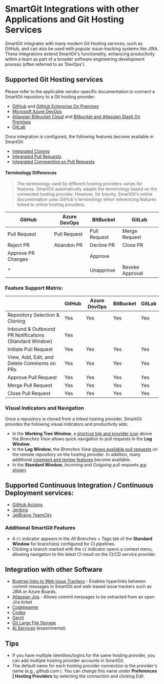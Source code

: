 # SmartGit Integrations with other Applications and Git Hosting Services

SmartGit integrates with many modern Git Hosting services, such as GitHub, and can also be used with popular issue-tracking systems like JIRA.
These integrations extend SmartGit's functionality, enhancing productivity within a team as part of a broader software engineering development process (often referred to as 'DevOps').

## Supported Git Hosting services

Please refer to the applicable vendor-specific documentation to connect a SmartGit repository to a Git hosting provider:

- [GitHub](GitHub-integration.md) and [GitHub Enterprise On Premises](GitHub-Enterprise-Integration.md)
- [Microsoft Azure DevOps](Azure-DevOps.md)
- [Atlassian Bitbucket Cloud](Bitbucket-integration.md) and [Bitbucket and Atlassian Stash On Premises](BitBucket-Server-Atlassian-Stash-integration.md)
- [GitLab](GitLab.md)

Once integration is configured, the following features become available in SmartGit:

- [Integrated Cloning](Integrated-Cloning.md)
- [Integrated Pull Requests](Integrated-PullRequests.md)
- [Integrated Commenting on Pull Requests](Integrated-PullRequest-Comments.md)


#### Terminology Differences

> The terminology used by different hosting providers varies for features.
> SmartGit automatically adapts the terminology based on the connected hosting provider.
> However, for brevity, SmartGit's online documentation uses GitHub's terminology when referencing features linked to online hosting providers.

| GitHub             | Azure DevOps | BitBucket    | GitLab          |
| ------------------ | ------------ |------------- | --------------- |
| Pull Request       | Pull Request | Pull Request | Merge Request   |
| Reject PR          | Abandon PR   | Decline PR   | Close PR        |
| Approve PR Changes |              | Approve      |                 |
| *                  |              | Unapprove    | Revoke Approval |


### Feature Support Matrix:

|                                                        | GitHub | Azure DevOps | BitBucket | GitLab    |
| ------------------------------------------------------ | ------ | ------------ |---------- |---------- |
| Repository Selection & Cloning                         |   Yes  |     Yes      |     Yes   |     Yes   |
| Inbound & Outbound PR Notifications (Standard Window)  |   Yes  |              |           |           |
| Initiate Pull Request                                  |   Yes  |     Yes      |     Yes   |     Yes   |
| View, Add, Edit, and Delete Comments on PRs            |   Yes  |     Yes      |     Yes   |     Yes   |
| Approve Pull Request                                   |   Yes  |     Yes      |     Yes   |     Yes   |
| Merge Pull Request                                     |   Yes  |     Yes      |     Yes   |     Yes   |
| Close Pull Request                                     |   Yes  |     Yes      |     Yes   |     Yes   |


### Visual Indicators and Navigation
Once a repository is cloned from a linked hosting provider, SmartGit provides the following visual indicators and productivity aids:
- In the **Working Tree Window**, a [shortcut link and provider icon](Integrated-PullRequests.md#additional-pr-features-in-the-working-tree-window) above the *Branches View* allows quick navigation to pull requests in the **Log Window**.
- In the **Log Window**, the *Branches View* [shows available pull requests](Integrated-PullRequests.md#additional-pr-features-in-the-log-window) on the remote repository on the hosting provider.
  In addition, many additional [comment and review features](Integrated-PullRequest-Comments.md) become available.
- In the **Standard Window**, *Incoming* and *Outgoing* pull requests [are shown](Integrated-PullRequests.md#additional-pr-features-in-the-standard-window-currently-available-for-github-only).

## Supported Continuous Integration / Continuous Deployment services:
- [GitHub Actions](GitHub-Actions.md)
- [Jenkins](Jenkins.md)
- [JetBrains TeamCity](TeamCity.md)

### Additional SmartGit Features
- A `CI` indicator appears in the *All Branches + Tags* tab of the **Standard Window** for branch(es) configured for CI pipelines.
- Clicking a branch marked with the `CI` indicator opens a context menu, allowing navigation to the latest CI result on the CI/CD service provider.

## Integration with other Software
- [Bugtraq links to Web Issue Trackers](Bugtraq-links-to-issue-trackers.md) - Enables hyperlinks between commit messages in SmartGit and web-based issue trackers such as JIRA or Azure Boards.
- [Atlassian Jira](JIRA.md) - Allows commit messages to be extracted from an open Jira ticket
- [Codebeamer](Codebeamer.md)
- [Codex](Codex.md)
- [Gerrit](Gerrit.md)
- [Git Large File Storage](Git-LFS.md)
- [AI Services](AI.md) (experimental)

## Tips
- If you have multiple identities/logins for the same hosting provider, you can add multiple hosting provider accounts in SmartGit.
- The default name for each hosting provider connection is the provider's name (e.g., *github.com* ).
  You can change this name under **Preferences \| Hosting Providers** by selecting the connection and clicking *Edit*.
  
